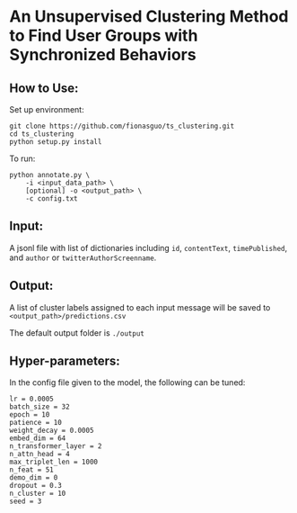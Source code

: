 # An Unsupervised Clustering Method to Find User Groups with Synchronized Behaviors

## How to Use:
Set up environment:
```
git clone https://github.com/fionasguo/ts_clustering.git
cd ts_clustering
python setup.py install
```
To run:
```
python annotate.py \
    -i <input_data_path> \
    [optional] -o <output_path> \
    -c config.txt
```

## Input:
A jsonl file with list of dictionaries including `id`, `contentText`, `timePublished`, and `author` or `twitterAuthorScreenname`.

## Output:
A list of cluster labels assigned to each input message will be saved to `<output_path>/predictions.csv`

The default output folder is `./output`

## Hyper-parameters:
In the config file given to the model, the following can be tuned:
```
lr = 0.0005
batch_size = 32
epoch = 10
patience = 10
weight_decay = 0.0005
embed_dim = 64
n_transformer_layer = 2
n_attn_head = 4
max_triplet_len = 1000
n_feat = 51
demo_dim = 0
dropout = 0.3
n_cluster = 10
seed = 3
```
